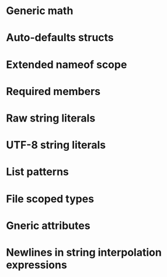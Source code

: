 # Generic math

# Auto-defaults structs

# Extended nameof scope

# Required members

# Raw string literals

# UTF-8 string literals

# List patterns

# File scoped types

# Gneric attributes

# Newlines in string interpolation expressions




